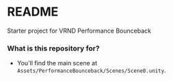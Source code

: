 # README #

Starter project for VRND Performance Bounceback

### What is this repository for? ###

* You'll find the main scene at `Assets/PerformanceBounceback/Scenes/Scene0.unity`.